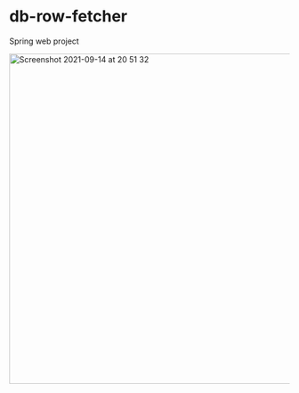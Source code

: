 # db-row-fetcher
Spring web project


<img width="593" alt="Screenshot 2021-09-14 at 20 51 32" src="https://user-images.githubusercontent.com/18235528/133324453-63ad7a35-de86-4718-ace1-cb1120c156e9.png">
